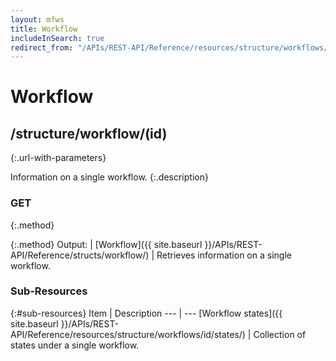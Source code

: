 ```yaml
---
layout: mfws
title: Workflow
includeInSearch: true
redirect_from: "/APIs/REST-API/Reference/resources/structure/workflows/id.html"
---
```


# Workflow

## /structure/workflow/(id)
{:.url-with-parameters}

Information on a single workflow. 
{:.description}

### GET
{:.method}

{:.method}
Output: | [Workflow]({{ site.baseurl }}/APIs/REST-API/Reference/structs/workflow/)
| Retrieves information on a single workflow. 

### Sub-Resources

{:#sub-resources}
Item | Description
--- | ---
[Workflow states]({{ site.baseurl }}/APIs/REST-API/Reference/resources/structure/workflows/id/states/) | Collection of states under a single workflow. 
